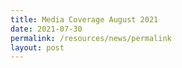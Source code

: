```yaml
---
title: Media Coverage August 2021
date: 2021-07-30
permalink: /resources/news/permalink
layout: post
---
```

